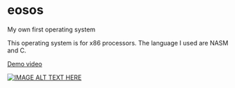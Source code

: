 # eosos
My own first operating system

This operating system is for x86 processors.
The language I used are NASM and C.

[Demo video](https://www.youtube.com/watch?v=0Bkh3yiuZv4 "EOSOS")

[![IMAGE ALT TEXT HERE](https://img.youtube.com/vi/0Bkh3yiuZv4/3.jpg)](https://www.youtube.com/watch?v=0Bkh3yiuZv4 "EOSOS")
